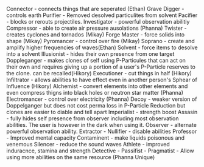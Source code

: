 Connector - connects things that are seperated (Ethan)
Grave Digger - controls earth
Purifier - Removed desolved particulites from solvent
Pacifier - blocks or rerouts projectiles.
Investigator - powerful observation abilitiy
Compressor - able to create air pressure ausolations (Phanna)
Twister - creates cyclones and tornados (Mikay)
Forge Master - force solids into shape (Mikay)
Pyromancer - control over fire (Mikay)
Soprano - create and amplify higher frequencies of waves(Ethan)
Solvent - force items to desolve into a solvent
Illusionist - hides their own presence from one target
Doppleganger - makes clones of self using P-Particules that can act on their own and requires giving up a portion of a user's P-Particle reserves to the clone. can be recalled(Hikory)
Executioner - cut things in half (Hikory)
Infiltrator - allows abilities to have effect even in  another person's Sphear of Influence (Hikory)
Alchemist - convert elements into other elements and even compress thigns into black holes or neutron star matter (Phanna)
Electromancer - control over electricity (Phanna)
Decoy - weaker version of Doppelganger but does not cost perma loss in P-Particle Reduction but clones are easier to diable and tell apart
Imperialist - strength boost
Assasin - fully hides self presence from observer including most observation abilities. The user is however in the dark when using it. 
Observer - alternate powerful observation ability. 
Extractor - 
Nullifier - disable abilities
Professor - Improved mental capacity 
Contaminent - make liquids poisonous and venemous
Silencer - reduce the sound waves
Athlete - improved induracnce, stamina and strength
Detective -
Passifist - 
Pragmatist - Allow using more abilities on the same resource (Phanna Unique)
